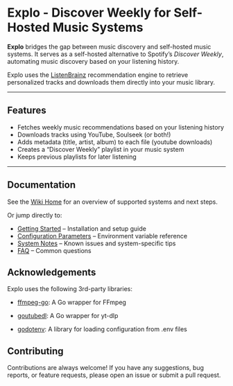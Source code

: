 # Explo - Discover Weekly for Self-Hosted Music Systems

**Explo** bridges the gap between music discovery and self-hosted music systems. It serves as a self-hosted alternative to Spotify’s *Discover Weekly*, automating music discovery based on your listening history.

Explo uses the [ListenBrainz](https://listenbrainz.org/) recommendation engine to retrieve personalized tracks and downloads them directly into your music library.

---

## Features

- Fetches weekly music recommendations based on your listening history
- Downloads tracks using YouTube, Soulseek (or both!)
- Adds metadata (title, artist, album) to each file (youtube downloads)
- Creates a “Discover Weekly” playlist in your music system
- Keeps previous playlists for later listening

---

## Documentation

See the [Wiki Home](https://github.com/LumePart/Explo/wiki) for an overview of supported systems and next steps.

Or jump directly to:

- [Getting Started](https://github.com/LumePart/Explo/wiki/2.-Getting-Started) – Installation and setup guide  
- [Configuration Parameters](https://github.com/LumePart/Explo/wiki/3.-Configuration-Parameters) – Environment variable reference  
- [System Notes](https://github.com/LumePart/Explo/wiki/4.-System-Notes) – Known issues and system-specific tips  
- [FAQ](https://github.com/LumePart/Explo/wiki/6.-FAQ) – Common questions

## Acknowledgements

Explo uses the following 3rd-party libraries:

- [ffmpeg-go](https://github.com/u2takey/ffmpeg-go): A Go wrapper for FFmpeg

- [goutubedl](https://github.com/wader/goutubedl): A Go wrapper for yt-dlp

- [godotenv](https://github.com/joho/godotenv): A library for loading configuration from .env files

## Contributing

Contributions are always welcome! If you have any suggestions, bug reports, or feature requests, please open an issue or submit a pull request.

